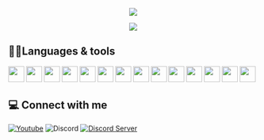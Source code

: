 <p align="center">
<a href="https://discord.com/users/335988287913066498"><img align="center" src="https://lanyard.cnrad.dev/api/803381542004850688?bg=23283d&borderRadius=8px"/></a>
</p>

<p align="center">
  <img src="https://github-readme-stats.vercel.app/api?username=TREGTPS&show_icons=true&theme=radical">
</p>

## 🧑‍💻Languages & tools
<div align="left">
 <img src="https://cdn.jsdelivr.net/gh/devicons/devicon@develop/icons/c/c-original.svg" width="32" />
 <img src="https://cdn.jsdelivr.net/gh/devicons/devicon@develop/icons/cplusplus/cplusplus-original.svg" width="32" />
 <img src="https://cdn.jsdelivr.net/gh/devicons/devicon@develop/icons/java/java-original.svg" width="32" />
 <img src="https://cdn.jsdelivr.net/gh/devicons/devicon@develop/icons/javascript/javascript-original.svg" width="32" />
 <img src="https://cdn.jsdelivr.net/gh/devicons/devicon@develop/icons/typescript/typescript-original.svg" width="32" />
 <img src="https://cdn.jsdelivr.net/gh/devicons/devicon@develop/icons/rust/rust-plain.svg" width="32" />
 <img src="https://cdn.jsdelivr.net/gh/devicons/devicon@develop/icons/nodejs/nodejs-original.svg" width="32" />
 <img src="https://cdn.jsdelivr.net/gh/devicons/devicon@develop/icons/cmake/cmake-original.svg" width="32" />
 <img src="https://cdn.jsdelivr.net/gh/devicons/devicon@develop/icons/visualstudio/visualstudio-plain.svg" width="32" />
 <img src="https://cdn.jsdelivr.net/gh/devicons/devicon@develop/icons/vscode/vscode-original.svg" width="32" />
 <img src="https://cdn.jsdelivr.net/gh/devicons/devicon@develop/icons/jetbrains/jetbrains-original.svg" width="32" />
 <img src="https://cdn.jsdelivr.net/gh/devicons/devicon@develop/icons/mysql/mysql-original.svg" width="32" />
 <img src="https://cdn.jsdelivr.net/gh/devicons/devicon@develop/icons/redis/redis-original.svg" width="32" />
 <img src="https://cdn.jsdelivr.net/gh/devicons/devicon@develop/icons/mongodb/mongodb-original.svg" width="32" />
</div>

## 💻 Connect with me
[![Youtube](https://img.shields.io/badge/-Youtube-c4302b?style=flat-square&logo=youtube&logoColor=white)](https://youtube.com/c/TREGTPS)
![Discord](https://img.shields.io/badge/-TRE%237474-7289da?style=flat-square&logo=discord&logoColor=white)
[![Discord Server](https://img.shields.io/badge/-Discord%20Server-7289da?style=flat-square&logo=discord&logoColor=white)](https://discord.gg/et7CHETHgS)
